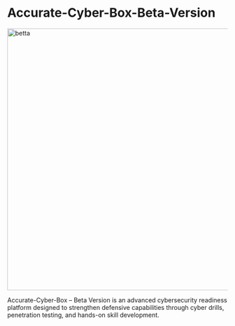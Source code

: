 # Accurate-Cyber-Box-Beta-Version

<img width="1024" height="600" alt="betta" src="https://github.com/user-attachments/assets/32563956-9044-41c5-9122-a7465d63bbc2" />


Accurate-Cyber-Box – Beta Version is an advanced cybersecurity readiness platform designed to strengthen defensive capabilities through cyber drills, penetration testing, and hands-on skill development.
